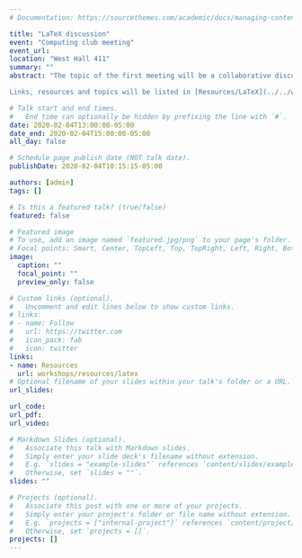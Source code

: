 ```yaml
---
# Documentation: https://sourcethemes.com/academic/docs/managing-content/

title: "LaTeX discussion"
event: "Computing club meeting"
event_url:
location: "West Hall 411"
summary: ""
abstract: "The topic of the first meeting will be a collaborative discussion about LaTeX, so we encourage you to come and share any interesting tips and tricks you’ve picked up. On the other side, if you are unsure of the “best way” to do something in LaTeX, we encourage you to bring it up for discussion.

Links, resources and topics will be listed in [Resources/LaTeX](../../workshops/resources/latex)"

# Talk start and end times.
#   End time can optionally be hidden by prefixing the line with `#`.
date: 2020-02-04T13:00:00-05:00
date_end: 2020-02-04T15:00:00-05:00
all_day: false

# Schedule page publish date (NOT talk date).
publishDate: 2020-02-04T10:15:15-05:00

authors: [admin]
tags: []

# Is this a featured talk? (true/false)
featured: false

# Featured image
# To use, add an image named `featured.jpg/png` to your page's folder. 
# Focal points: Smart, Center, TopLeft, Top, TopRight, Left, Right, BottomLeft, Bottom, BottomRight.
image:
  caption: ""
  focal_point: ""
  preview_only: false

# Custom links (optional).
#   Uncomment and edit lines below to show custom links.
# links:
# - name: Follow
#   url: https://twitter.com
#   icon_pack: fab
#   icon: twitter
links:
- name: Resources
  url: workshops/resources/latex
# Optional filename of your slides within your talk's folder or a URL.
url_slides:

url_code:
url_pdf:
url_video:

# Markdown Slides (optional).
#   Associate this talk with Markdown slides.
#   Simply enter your slide deck's filename without extension.
#   E.g. `slides = "example-slides"` references `content/slides/example-slides.md`.
#   Otherwise, set `slides = ""`.
slides: ""

# Projects (optional).
#   Associate this post with one or more of your projects.
#   Simply enter your project's folder or file name without extension.
#   E.g. `projects = ["internal-project"]` references `content/project/deep-learning/index.md`.
#   Otherwise, set `projects = []`.
projects: []
---
```




